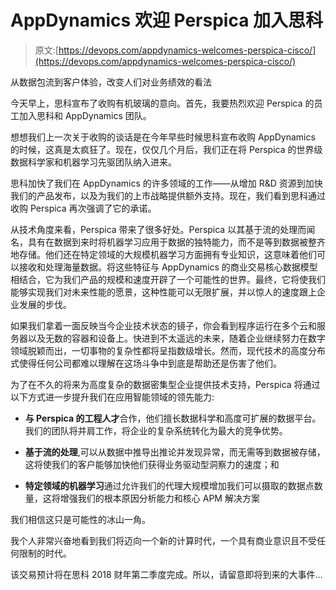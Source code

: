 # AppDynamics 欢迎 Perspica 加入思科

> 原文:[https://devops.com/appdynamics-welcomes-perspica-cisco/](https://devops.com/appdynamics-welcomes-perspica-cisco/)

从数据包流到客户体验，改变人们对业务绩效的看法

今天早上，思科宣布了收购有机玻璃的意向。首先，我要热烈欢迎 Perspica 的员工加入思科和 AppDynamics 团队。

想想我们上一次关于收购的谈话是在今年早些时候思科宣布收购 AppDynamics 的时候，这真是太疯狂了。现在，仅仅几个月后，我们正在将 Perspica 的世界级数据科学家和机器学习先驱团队纳入进来。

思科加快了我们在 AppDynamics 的许多领域的工作——从增加 R&D 资源到加快我们的产品发布，以及为我们的上市战略提供额外支持。现在，我们看到思科通过收购 Perspica 再次强调了它的承诺。

从技术角度来看，Perspica 带来了很多好处。Perspica 以其基于流的处理而闻名，具有在数据到来时将机器学习应用于数据的独特能力，而不是等到数据被整齐地存储。他们还在特定领域的大规模机器学习方面拥有专业知识，这意味着他们可以接收和处理海量数据。将这些特征与 AppDynamics 的商业交易核心数据模型相结合，它为我们产品的规模和速度开辟了一个可能性的世界。最终，它将使我们能够实现我们对未来性能的愿景，这种性能可以无限扩展，并以惊人的速度跟上企业发展的步伐。

如果我们拿着一面反映当今企业技术状态的镜子，你会看到程序运行在多个云和服务器以及无数的容器和设备上。快进到不太遥远的未来，随着企业继续努力在数字领域脱颖而出，一切事物的复杂性都将呈指数级增长。然而，现代技术的高度分布式使得任何公司都难以理解在这场斗争中到底是帮助还是伤害了他们。

为了在不久的将来为高度复杂的数据密集型企业提供技术支持，Perspica 将通过以下方式进一步提升我们在应用智能领域的领先能力:

*   **与 Perspica 的工程人才**合作，他们擅长数据科学和高度可扩展的数据平台。我们的团队将并肩工作，将企业的复杂系统转化为最大的竞争优势。

*   **基于流的处理**,可以从数据中推导出推论并发现异常，而无需等到数据被存储，这将使我们的客户能够加快他们获得业务驱动型洞察力的速度；和

*   **特定领域的机器学习**通过允许我们的代理大规模增加我们可以摄取的数据点数量，这将增强我们的根本原因分析能力和核心 APM 解决方案

我们相信这只是可能性的冰山一角。

我个人非常兴奋地看到我们将迈向一个新的计算时代，一个具有商业意识且不受任何限制的时代。

该交易预计将在思科 2018 财年第二季度完成。所以，请留意即将到来的大事件…